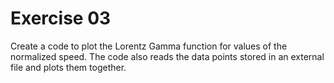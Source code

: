 # Exercise 03

Create a code to plot the Lorentz Gamma function for values of the normalized speed. 
The code also reads the data points stored in an external file and plots them together.
